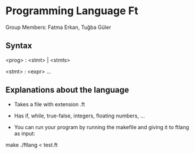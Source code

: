# Programming Language Ft
Group Members: Fatma Erkan, Tuğba Güler


## Syntax

\<prog\> : \<stmt\> | \<stmts\>

\<stmt\> : \<expr\> ...

## Explanations about the language

- Takes a file with extension .ft
- Has if, while, true-false, integers, floating numbers, ...

- You can run your program by running the makefile and giving it to ftlang as input:

make
./ftlang < test.ft




